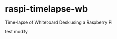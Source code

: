 raspi-timelapse-wb
==================

Time-lapse of Whiteboard Desk using a Raspberry Pi 

test modify
